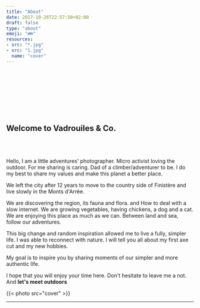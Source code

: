 ```yaml
---
title: "About"
date: 2017-10-26T22:57:50+02:00
draft: false
type: "about"
emoji: "👪"
resources:
- src: "*.jpg"
- src: "1.jpg"
  name: "cover"
---
```


<h2 style="padding-top:130px;padding-bottom:50px;">Welcome to Vadrouiles & Co.</h2>


Hello, I am a little adventures' photographer. Micro activist loving the outdoor. For me sharing is caring. Dad of a climber/adventurer to be. I do my best to share my values and make this planet a better place.

We left the city after 12 years to move to the country side of Finistère and live slowly in the Monts d'Arrée.

We are discovering the region, its fauna and flora. and How to deal with a slow internet. We are growing vegetables, having chickens, a dog and a cat. We are enjoying this place as much as we can. Between land and sea, follow our adventures.

This big change and random inspiration allowed me to live a fully, simpler life. I was able to reconnect with nature. I will tell you all about my first axe cut and my new hobbies.

My goal is to inspire you by sharing moments of our simpler and more authentic life. 

I hope that you will enjoy your time here. Don't hesitate to leave me a not. And **let's meet outdoors**

{{< photo src="cover" >}}

<hr/>